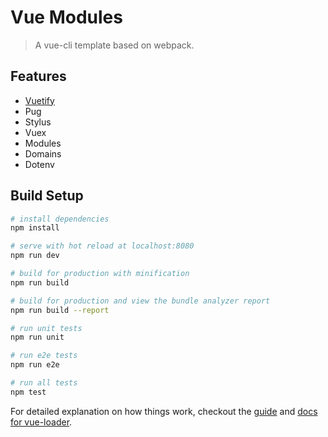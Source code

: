 # Vue Modules

> A vue-cli template based on webpack.

## Features

* [Vuetify](https://vuetifyjs.com/)
* Pug
* Stylus
* Vuex
* Modules
* Domains
* Dotenv

## Build Setup

``` bash
# install dependencies
npm install

# serve with hot reload at localhost:8080
npm run dev

# build for production with minification
npm run build

# build for production and view the bundle analyzer report
npm run build --report

# run unit tests
npm run unit

# run e2e tests
npm run e2e

# run all tests
npm test
```

For detailed explanation on how things work, checkout the [guide](http://vuejs-templates.github.io/webpack/) and [docs for vue-loader](http://vuejs.github.io/vue-loader).
